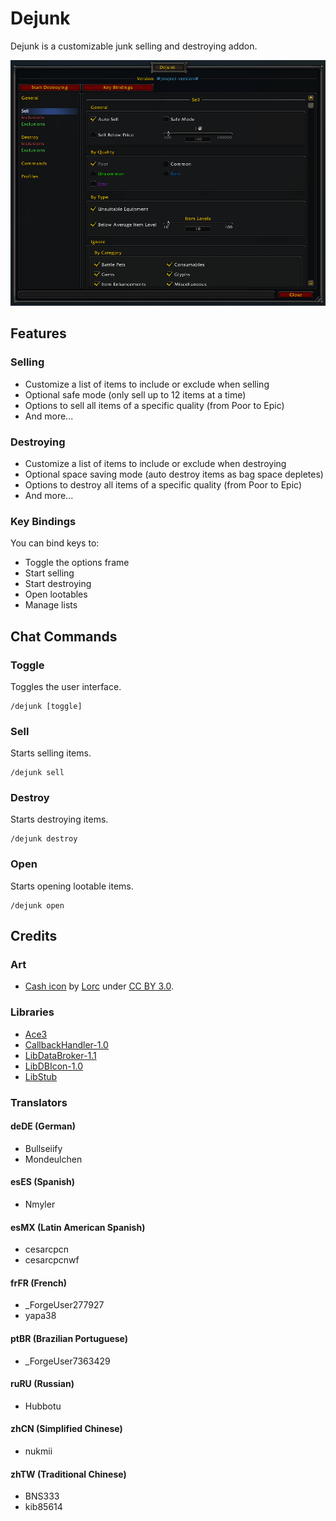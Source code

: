 # Dejunk

Dejunk is a customizable junk selling and destroying addon.

![Dejunk](/Dejunk.png?raw=true)

## Features

### Selling

- Customize a list of items to include or exclude when selling
- Optional safe mode (only sell up to 12 items at a time)
- Options to sell all items of a specific quality (from Poor to Epic)
- And more...

### Destroying

- Customize a list of items to include or exclude when destroying
- Optional space saving mode (auto destroy items as bag space depletes)
- Options to destroy all items of a specific quality (from Poor to Epic)
- And more...

### Key Bindings

You can bind keys to:

- Toggle the options frame
- Start selling
- Start destroying
- Open lootables
- Manage lists

## Chat Commands

### Toggle

Toggles the user interface.

```text
/dejunk [toggle]
```

### Sell

Starts selling items.

```text
/dejunk sell
```

### Destroy

Starts destroying items.

```text
/dejunk destroy
```

### Open

Starts opening lootable items.

```text
/dejunk open
```

## Credits

### Art

- [Cash icon](https://game-icons.net/1x1/lorc/cash.html) by [Lorc](http://lorcblog.blogspot.com/) under [CC BY 3.0](http://creativecommons.org/licenses/by/3.0/).

### Libraries

- [Ace3](https://www.wowace.com/projects/Ace3)
- [CallbackHandler-1.0](https://www.wowace.com/projects/callbackhandler)
- [LibDataBroker-1.1](https://www.wowace.com/projects/libdatabroker-1-1)
- [LibDBIcon-1.0](https://www.wowace.com/projects/libdbicon-1-0)
- [LibStub](https://www.wowace.com/projects/libstub)

### Translators

#### deDE (German)

- Bullseiify
- Mondeulchen

#### esES (Spanish)

- Nmyler

#### esMX (Latin American Spanish)

- cesarcpcn
- cesarcpcnwf

#### frFR (French)

- \_ForgeUser277927
- yapa38

#### ptBR (Brazilian Portuguese)

- \_ForgeUser7363429

#### ruRU (Russian)

- Hubbotu

#### zhCN (Simplified Chinese)

- nukmii

#### zhTW (Traditional Chinese)

- BNS333
- kib85614

